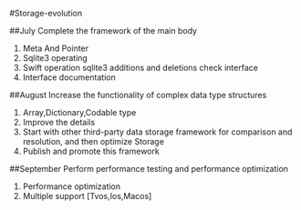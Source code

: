 #Storage-evolution

##July
Complete the framework of the main body

1. Meta And Pointer
2. Sqlite3 operating
3. Swift operation sqlite3 additions and deletions check interface
4. Interface documentation

##August
Increase the functionality of complex data type structures

1. Array,Dictionary,Codable type
2. Improve the details
3. Start with other third-party data storage framework for comparison and resolution, and then optimize Storage
4. Publish and promote this framework

##September
Perform performance testing and performance optimization

1. Performance optimization
2. Multiple support [Tvos,Ios,Macos]